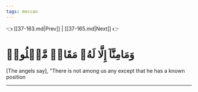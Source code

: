 ```yaml
---
tags: meccan
---
```


👈 [[37-163.md|Prev]] | [[37-165.md|Next]] 👉

# وَمَامِنَّآ إِلَّا لَهُۥ مَقَامٞ مَّعۡلُومٞ

[The angels say], "There is not among us any except that he has a known position

---


